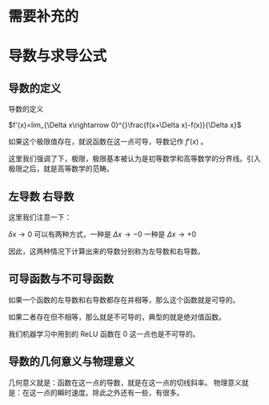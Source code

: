 # 需要补充的

# 导数与求导公式


## 导数的定义

导数的定义

$f'(x)=lim_{\Delta x\rightarrow 0}^{}\frac{f(x+\Delta x)-f(x)}{\Delta x}$

如果这个极限值存在，就说函数在这一点可导，导数记作 $f'(x)$ 。

这里我们强调了下，极限，极限基本被认为是初等数学和高等数学的分界线。引入极限之后，就是高等数学的范畴。

## 左导数 右导数

这里我们注意一下：

$\delta x\rightarrow 0$ 可以有两种方式，一种是 $\Delta x\rightarrow -0$ 一种是 $\Delta x\rightarrow +0$

因此，这两种情况下计算出来的导数分别称为左导数和右导数。

## 可导函数与不可导函数

如果一个函数的左导数和右导数都存在并相等，那么这个函数就是可导的。

如果二者存在但不相等，那么就是不可导的，典型的就是绝对值函数。

我们机器学习中用到的 ReLU 函数在 0 这一点也是不可导的。

## 导数的几何意义与物理意义


几何意义就是：函数在这一点的导数，就是在这一点的切线斜率。
物理意义就是：在这一点的瞬时速度。除此之外还有一些，有很多。
